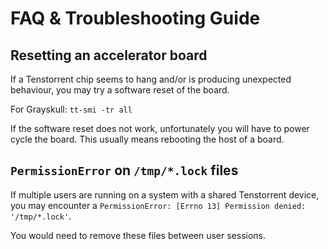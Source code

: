 # FAQ & Troubleshooting Guide

## Resetting an accelerator board

If a Tenstorrent chip seems to hang and/or is producing unexpected behaviour,
you may try a software reset of the board.

For Grayskull: `tt-smi -tr all`

If the software reset does not work, unfortunately you will have to power cycle
the board. This usually means rebooting the host of a board.

## `PermissionError` on `/tmp/*.lock` files

If multiple users are running on a system with a shared Tenstorrent device,
you may encounter a `PermissionError: [Errno 13] Permission denied: '/tmp/*.lock'`.

You would need to remove these files between user sessions.
